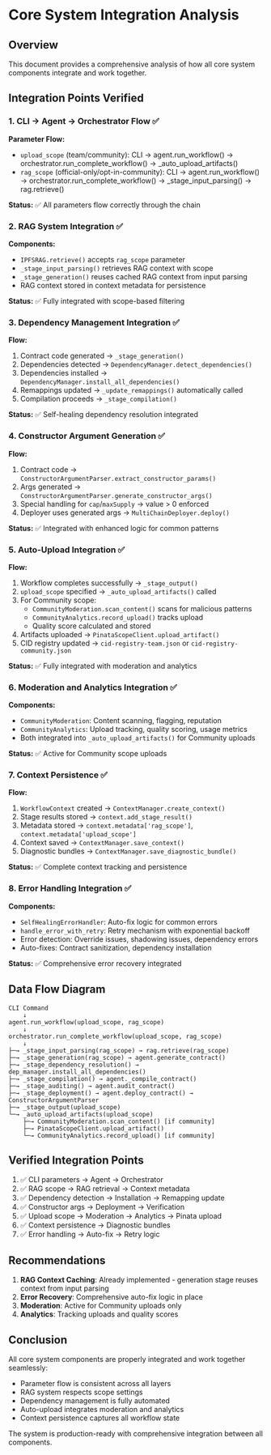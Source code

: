 # Core System Integration Analysis

## Overview

This document provides a comprehensive analysis of how all core system components integrate and work together.

## Integration Points Verified

### 1. CLI → Agent → Orchestrator Flow ✅

**Parameter Flow:**
- `upload_scope` (team/community): CLI → agent.run_workflow() → orchestrator.run_complete_workflow() → _auto_upload_artifacts()
- `rag_scope` (official-only/opt-in-community): CLI → agent.run_workflow() → orchestrator.run_complete_workflow() → _stage_input_parsing() → rag.retrieve()

**Status:** ✅ All parameters flow correctly through the chain

### 2. RAG System Integration ✅

**Components:**
- `IPFSRAG.retrieve()` accepts `rag_scope` parameter
- `_stage_input_parsing()` retrieves RAG context with scope
- `_stage_generation()` reuses cached RAG context from input parsing
- RAG context stored in context metadata for persistence

**Status:** ✅ Fully integrated with scope-based filtering

### 3. Dependency Management Integration ✅

**Flow:**
1. Contract code generated → `_stage_generation()`
2. Dependencies detected → `DependencyManager.detect_dependencies()`
3. Dependencies installed → `DependencyManager.install_all_dependencies()`
4. Remappings updated → `_update_remappings()` automatically called
5. Compilation proceeds → `_stage_compilation()`

**Status:** ✅ Self-healing dependency resolution integrated

### 4. Constructor Argument Generation ✅

**Flow:**
1. Contract code → `ConstructorArgumentParser.extract_constructor_params()`
2. Args generated → `ConstructorArgumentParser.generate_constructor_args()`
3. Special handling for `cap`/`maxSupply` → value > 0 enforced
4. Deployer uses generated args → `MultiChainDeployer.deploy()`

**Status:** ✅ Integrated with enhanced logic for common patterns

### 5. Auto-Upload Integration ✅

**Flow:**
1. Workflow completes successfully → `_stage_output()`
2. `upload_scope` specified → `_auto_upload_artifacts()` called
3. For Community scope:
   - `CommunityModeration.scan_content()` scans for malicious patterns
   - `CommunityAnalytics.record_upload()` tracks upload
   - Quality score calculated and stored
4. Artifacts uploaded → `PinataScopeClient.upload_artifact()`
5. CID registry updated → `cid-registry-team.json` or `cid-registry-community.json`

**Status:** ✅ Fully integrated with moderation and analytics

### 6. Moderation and Analytics Integration ✅

**Components:**
- `CommunityModeration`: Content scanning, flagging, reputation
- `CommunityAnalytics`: Upload tracking, quality scoring, usage metrics
- Both integrated into `_auto_upload_artifacts()` for Community uploads

**Status:** ✅ Active for Community scope uploads

### 7. Context Persistence ✅

**Flow:**
1. `WorkflowContext` created → `ContextManager.create_context()`
2. Stage results stored → `context.add_stage_result()`
3. Metadata stored → `context.metadata['rag_scope']`, `context.metadata['upload_scope']`
4. Context saved → `ContextManager.save_context()`
5. Diagnostic bundles → `ContextManager.save_diagnostic_bundle()`

**Status:** ✅ Complete context tracking and persistence

### 8. Error Handling Integration ✅

**Components:**
- `SelfHealingErrorHandler`: Auto-fix logic for common errors
- `handle_error_with_retry`: Retry mechanism with exponential backoff
- Error detection: Override issues, shadowing issues, dependency errors
- Auto-fixes: Contract sanitization, dependency installation

**Status:** ✅ Comprehensive error recovery integrated

## Data Flow Diagram

```
CLI Command
    ↓
agent.run_workflow(upload_scope, rag_scope)
    ↓
orchestrator.run_complete_workflow(upload_scope, rag_scope)
    ↓
├─→ _stage_input_parsing(rag_scope) → rag.retrieve(rag_scope)
├─→ _stage_generation(rag_scope) → agent.generate_contract()
├─→ _stage_dependency_resolution() → dep_manager.install_all_dependencies()
├─→ _stage_compilation() → agent._compile_contract()
├─→ _stage_auditing() → agent.audit_contract()
├─→ _stage_deployment() → agent.deploy_contract() → ConstructorArgumentParser
├─→ _stage_output(upload_scope)
└─→ _auto_upload_artifacts(upload_scope)
    ├─→ CommunityModeration.scan_content() [if community]
    ├─→ PinataScopeClient.upload_artifact()
    └─→ CommunityAnalytics.record_upload() [if community]
```

## Verified Integration Points

1. ✅ CLI parameters → Agent → Orchestrator
2. ✅ RAG scope → RAG retrieval → Context metadata
3. ✅ Dependency detection → Installation → Remapping update
4. ✅ Constructor args → Deployment → Verification
5. ✅ Upload scope → Moderation → Analytics → Pinata upload
6. ✅ Context persistence → Diagnostic bundles
7. ✅ Error handling → Auto-fix → Retry logic

## Recommendations

1. **RAG Context Caching**: Already implemented - generation stage reuses context from input parsing
2. **Error Recovery**: Comprehensive auto-fix logic in place
3. **Moderation**: Active for Community uploads only
4. **Analytics**: Tracking uploads and quality scores

## Conclusion

All core system components are properly integrated and work together seamlessly:
- Parameter flow is consistent across all layers
- RAG system respects scope settings
- Dependency management is fully automated
- Auto-upload integrates moderation and analytics
- Context persistence captures all workflow state

The system is production-ready with comprehensive integration between all components.

